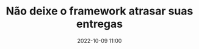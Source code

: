 ---
title: 'Não deixe o framework atrasar suas entregas'
type: palestra
speakers:
  - Alessandro Feitoza
picture: /assets/images/schedule/alessandro-feitoza.jpg
linkedin: 
twitter: https://twitter.com/feitozaAle
instagram: https://www.instagram.com/alessandro_feitoza
date: '2022-10-09 11:00'
rooms:
  - 2
  - 3
---
